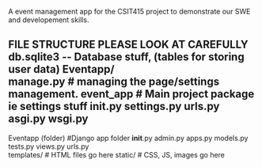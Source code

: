 A event management app for the CSIT415 project to demonstrate our SWE and developement skills.


**FILE STRUCTURE PLEASE LOOK AT CAREFULLY**
db.sqlite3 -- Database stuff, (tables for storing user data)
Eventapp/                   
manage.py               # managing the page/settings management.
  event_app               # Main project package ie settings stuff
 __init__.py
 settings.py
  urls.py
   asgi.py
   wsgi.py
  -----------
  Eventapp (folder)                 #Django app folder
   __init__.py
    admin.py
    apps.py
    models.py
    tests.py
    views.py
    urls.py            
    templates/          # HTML files go here
    static/             # CSS, JS, images go here
